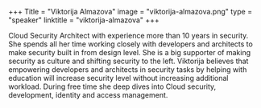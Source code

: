 +++
Title = "Viktorija Almazova"
image = "viktorija-almazova.png"
type = "speaker"
linktitle = "viktorija-almazova"
+++

Cloud Security Architect with experience more than 10 years in security. She spends all her time working closely with developers and architects to make security built in from design level. She is a big supporter of making security as culture and shifting security to the left. Viktorija believes that empowering developers and architects in security tasks by helping with education will increase security level without increasing additional workload.
During free time she deep dives into Cloud security, development, identity and access management.
